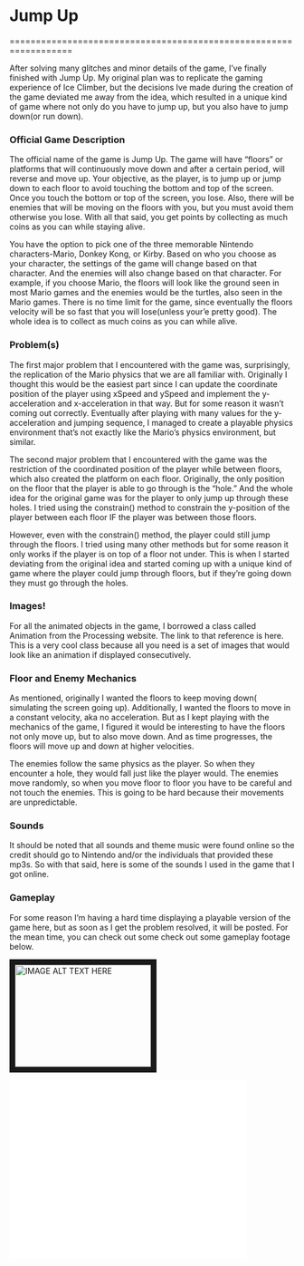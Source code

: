 # Jump Up 
==================================================================


After solving many glitches and minor details of the game, I’ve finally finished with Jump Up. My original plan was to replicate the gaming experience of Ice Climber, but the decisions Ive made during the creation of the game deviated me away from the idea, which resulted in a unique kind of game where not only do you have to jump up, but you also have to jump down(or run down). 



### Official Game Description
The official name of the game is Jump Up. The game will have “floors” or platforms that will continuously move down and after a certain period, will reverse and move up. Your objective, as the player, is to jump up or jump down to each floor to avoid touching the bottom and top of the screen. Once you touch the bottom or top of the screen, you lose. Also, there will be enemies that will be moving on the floors with you, but you must avoid them otherwise you lose. With all that said, you get points by collecting as much coins as you can while staying alive. 

You have the option to pick one of the three memorable Nintendo characters-Mario, Donkey Kong, or Kirby. Based on who you choose as your character, the settings of the game will change based on that character. And the enemies will also change based on that character. For example, if you choose Mario, the floors will look like the ground seen in most Mario games and the enemies would be the turtles, also seen in the Mario games. There is no time limit for the game, since eventually the floors velocity will be so fast that you will lose(unless your’e pretty good). The whole idea is to collect as much coins as you can while alive.

### Problem(s)
The first major problem that I encountered with the game was, surprisingly, the replication of the Mario physics that we are all familiar with. Originally I thought this would be the easiest part since I can update the coordinate position of the player using xSpeed and ySpeed and implement the y-acceleration and x-acceleration in that way. But for some reason it wasn’t coming out correctly. Eventually after playing with many values for the y-acceleration and jumping sequence, I managed to create a playable physics environment that’s not exactly like the Mario’s physics environment, but similar. 

The second major problem that I encountered with the game was the restriction of the coordinated position of the player while between floors, which also created the platform on each floor. Originally, the only position on the floor that the player is able to go through is the “hole.” And the whole idea for the original game was for the player to only jump up through these holes. I tried using the constrain() method to constrain the y-position of the player between each floor IF the player was between those floors. 

However, even with the constrain() method, the player could still jump through the floors. I tried using many other methods but for some reason it only works if the player is on top of a floor not under. This is when I started deviating from the original idea and started coming up with a unique kind of game where the player could jump through floors, but if they’re  going down they must go through the holes.

### Images!
For all the animated objects in the game, I borrowed a class called Animation from the Processing website. The link to that reference is here. This is a very cool class because all you need is a set of images that would look like an animation if displayed consecutively.



### Floor and Enemy Mechanics
As mentioned, originally I wanted the floors to keep moving down( simulating the screen going up). Additionally, I wanted the floors to move in a constant velocity, aka no acceleration. But as I kept playing with the mechanics of the game, I figured it would be interesting to have the floors not only move up, but to also move down. And as time progresses, the floors will move up and down at higher velocities.

The enemies follow the same physics as the player. So when they encounter a hole, they would fall just like the player would. The enemies move randomly, so when you move floor to floor you have to be careful and not touch the enemies. This is going to be hard because their movements are unpredictable.

### Sounds
It should be noted that all sounds and theme music were found online so the credit should go to Nintendo and/or the individuals that provided these mp3s. So with that said, here is some of the sounds I used in the game that I got online.

### Gameplay
For some reason I’m having a hard time displaying a playable version of the game here, but as soon as I get the problem resolved, it will be posted. For the mean time, you can check out some check out some gameplay footage below.

<a href="http://www.youtube.com/watch?feature=player_embedded&v=MUOyrIigiyI
" target="_blank"><img src="http://img.youtube.com/vi/MUOyrIigiyI/0.jpg" 
alt="IMAGE ALT TEXT HERE" width="240" height="180" border="10" /></a>


<iframe width="420" height="315" src="//www.youtube.com/embed/MUOyrIigiyI" frameborder="0" allowfullscreen></iframe>